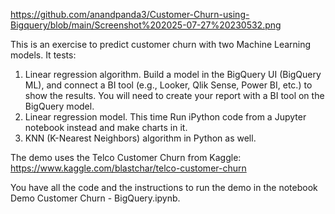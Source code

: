 https://github.com/anandpanda3/Customer-Churn-using-Bigquery/blob/main/Screenshot%202025-07-27%20230532.png

This is an exercise to predict customer churn with two Machine Learning models. It tests:

1.	Linear regression algorithm. Build a model in the BigQuery UI (BigQuery ML), and connect a BI tool (e.g., Looker, Qlik Sense, Power BI, etc.) to show the results.
    You will need to create your report with a BI tool on the BigQuery model.
2.	Linear regression model. This time Run iPython code from a Jupyter notebook instead and make charts in it.
3.	KNN (K-Nearest Neighbors) algorithm in Python as well.

The demo uses the Telco Customer Churn from Kaggle:
https://www.kaggle.com/blastchar/telco-customer-churn

You have all the code and the instructions to run the demo in the notebook Demo Customer Churn - BigQuery.ipynb.


